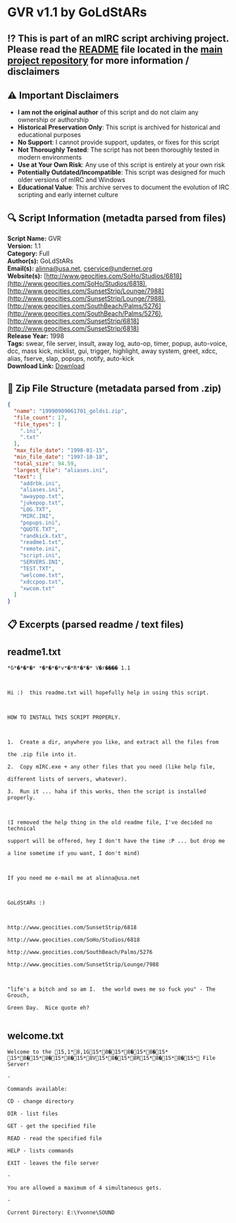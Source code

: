 # GVR v1.1 by GoLdStARs

## ⁉️ This is part of an mIRC script archiving project. Please read the [README](https://github.com/sorzkode/mirc_scripts_archive/blob/main/README.md) file located in the [main project repository](https://github.com/sorzkode/mirc_scripts_archive) for more information / disclaimers  

## ⚠️ Important Disclaimers

- **I am not the original author** of this script and do not claim any ownership or authorship
- **Historical Preservation Only**: This script is archived for historical and educational purposes
- **No Support**: I cannot provide support, updates, or fixes for this script
- **Not Thoroughly Tested**: The script has not been thoroughly tested in modern environments
- **Use at Your Own Risk**: Any use of this script is entirely at your own risk
- **Potentially Outdated/Incompatible**: This script was designed for much older versions of mIRC and Windows
- **Educational Value**: This archive serves to document the evolution of IRC scripting and early internet culture

## 🔍 Script Information (metadta parsed from files)

**Script Name:** GVR  
**Version:** 1.1  
**Category:** Full  
**Author(s):** GoLdStARs  
**Email(s):** <alinna@usa.net>, <cservice@undernet.org>  
**Website(s):** [http://www.geocities.com/SoHo/Studios/6818](http://www.geocities.com/SoHo/Studios/6818), [http://www.geocities.com/SunsetStrip/Lounge/7988](http://www.geocities.com/SunsetStrip/Lounge/7988), [http://www.geocities.com/SouthBeach/Palms/5276](http://www.geocities.com/SouthBeach/Palms/5276), [http://www.geocities.com/SunsetStrip/6818](http://www.geocities.com/SunsetStrip/6818)  
**Release Year:** 1998  
**Tags:** swear, file server, insult, away log, auto-op, timer, popup, auto-voice, dcc, mass kick, nicklist, gui, trigger, highlight, away system, greet, xdcc, alias, fserve, slap, popups, notify, auto-kick  
**Download Link:** [Download](https://github.com/sorzkode/mirc_scripts_archive/raw/main/hawkee.com/19990909061701_golds1/19990909061701_golds1.zip)  

## 📂 Zip File Structure (metadata parsed from .zip)

```json
{
  "name": "19990909061701_golds1.zip",
  "file_count": 17,
  "file_types": [
    ".ini",
    ".txt"
  ],
  "max_file_date": "1998-01-15",
  "min_file_date": "1997-10-18",
  "total_size": 94.59,
  "largest_file": "aliases.ini",
  "text": [
    "addrbk.ini",
    "aliases.ini",
    "awaypop.txt",
    "jukepop.txt",
    "LOG.TXT",
    "MIRC.INI",
    "popups.ini",
    "QUOTE.TXT",
    "randkick.txt",
    "readme1.txt",
    "remote.ini",
    "script.ini",
    "SERVERS.INI",
    "TEST.TXT",
    "welcome.txt",
    "xdccpop.txt",
    "xwcom.txt"
  ]
}
```

## 📋 Excerpts (parsed readme / text files)

## readme1.txt

```text
*G*�*�*�* *�*�*�*v*�*R*�*�* V�r���� 1.1

Hi :)  this readme.txt will hopefully help in using this script.  

HOW TO INSTALL THIS SCRIPT PROPERLY.

1.  Create a dir, anywhere you like, and extract all the files from
the .zip file into it.  
2.  Copy mIRC.exe + any other files that you need (like help file, 
different lists of servers, whatever).
3.  Run it ... haha if this works, then the script is installed properly.

(I removed the help thing in the old readme file, I've decided no technical
support will be offered, hey I don't have the time :P ... but drop me
a line sometime if you want, I don't mind)

If you need me e-mail me at alinna@usa.net  

GoLdStARs :)

http://www.geocities.com/SunsetStrip/6818
http://www.geocities.com/SoHo/Studios/6818
http://www.geocities.com/SouthBeach/Palms/5276
http://www.geocities.com/SunsetStrip/Lounge/7988

"life's a bitch and so am I.  the world owes me so fuck you" - The Grouch,
Green Day.  Nice quote eh?

```

## welcome.txt

```text
Welcome to the 15,1*8,1G15*8�15*8�15*8�15* 15*8�15*8�15*8�15*8V15*8�15*8R15*8�15*8�15* File Server!
-
Commands available:
CD - change directory
DIR - list files
GET - get the specified file
READ - read the specified file
HELP - lists commands
EXIT - leaves the file server
-
You are allowed a maximum of 4 simultaneous gets.
-
Current Directory: E:\Yvonne\SOUND
```
